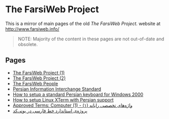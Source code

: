 # The FarsiWeb Project

This is a mirror of main pages of the old *The FarsiWeb Project.* website at
<http://www.farsiweb.info/>

> NOTE: Majority of the content in these pages are not out-of-date and obsolete.

## Pages

* [The FarsiWeb Project (1)](main.html)
* [The FarsiWeb Project (2)](main-2.html)
* [The FarsiWeb People](people.html)
* [Persian Information Interchange Standard](standard/index.html)
* [How to setup a standard Persian keyboard for Windows 2000](howto/win2keyb/index.html)
* [How to setup Linux XTerm with Persian support](howto/xterm/index.html)
* [Approved Terms: Computer (1) - واژه‌های تخصصی رایانه (۱)](academy-comp1.html)
* [پروژه‌‌ى‌ ‌استاند‌ارد خط‌ فارسى‌ در يونى‌کد](report-stat1.html)
